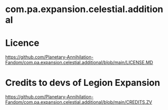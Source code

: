 # com.pa.expansion.celestial.additional

# Licence
https://github.com/Planetary-Annihilation-Fandom/com.pa.expansion.celestial.additional/blob/main/LICENSE.MD

# Credits to devs of Legion Expansion
https://github.com/Planetary-Annihilation-Fandom/com.pa.expansion.celestial.additional/blob/main/CREDITS.ZV
